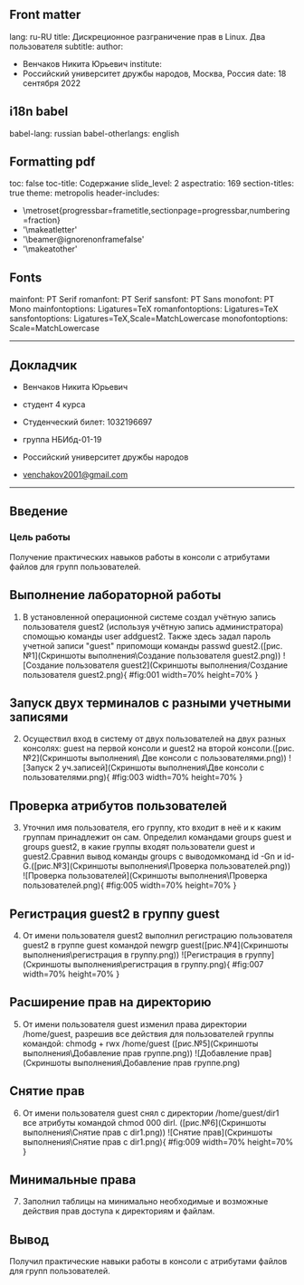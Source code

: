 ## Front matter
lang: ru-RU
title: Дискреционное разграничение прав в Linux. Два пользователя
subtitle:
author:
  - Венчаков Никита Юрьевич
institute:
  - Российский университет дружбы народов, Москва, Россия
date: 18 сентября 2022

## i18n babel
babel-lang: russian
babel-otherlangs: english

## Formatting pdf
toc: false
toc-title: Содержание
slide_level: 2
aspectratio: 169
section-titles: true
theme: metropolis
header-includes:
 - \metroset{progressbar=frametitle,sectionpage=progressbar,numbering=fraction}
 - '\makeatletter'
 - '\beamer@ignorenonframefalse'
 - '\makeatother'

## Fonts
mainfont: PT Serif
romanfont: PT Serif
sansfont: PT Sans
monofont: PT Mono
mainfontoptions: Ligatures=TeX
romanfontoptions: Ligatures=TeX
sansfontoptions: Ligatures=TeX,Scale=MatchLowercase
monofontoptions: Scale=MatchLowercase

---

## Докладчик

  * Венчаков Никита Юрьевич

  * студент 4 курса

  * Студенческий билет: 1032196697

  * группа НБИбд-01-19

  * Российский университет дружбы народов

  * [venchakov2001@gmail.com](mailto:venchakov2001@gmail.com)

    


---

## Введение
### Цель работы

Получение практических навыков работы в консоли с атрибутами файлов для групп пользователей.


## Выполнение лабораторной работы

1. В установленной операционной системе создал учётную запись пользователя guest2 (используя учётную запись администратора) спомощью команды user addguest2. Также здесь задал пароль учетной записи "guest" припомощи команды passwd guest2.([рис.№1](Скриншоты выполнения\Создание пользователя guest2.png))
![Создание пользователя guest2](Скриншоты выполнения/Создание пользователя guest2.png){ #fig:001 width=70% height=70% }


## Запуск двух терминалов с разными учетными записями
2. Осуществил вход в систему от двух пользователей на двух разных консолях: guest на первой консоли и guest2 на второй консоли.([рис.№2](Скриншоты выполнения\ Две консоли с пользователями.png))
![Запуск 2 уч.записей](Скриншоты выполнения\Две консоли с пользователями.png){ #fig:003 width=70% height=70% }

## Проверка атрибутов пользователей
3. Уточнил имя пользователя, его группу, кто входит в неё
и к каким группам принадлежит он сам. Определил командами groups guest и groups guest2, в какие группы входят пользователи guest и guest2.Сравнил вывод команды groups с выводомкоманд id -Gn и id-G.([рис.№3](Скриншоты выполнения\Проверка пользователей.png))
![Проверка пользователей](Скриншоты выполнения\Проверка пользователей.png){ #fig:005 width=70% height=70% }



## Регистрация guest2 в группу guest
4. От имени пользователя guest2 выполнил регистрацию пользователя guest2 в группе guest командой newgrp guest([рис.№4](Скриншоты выполнения\регистрация в группу.png))
![Регистрация в группу](Скриншоты выполнения\регистрация в группу.png){ #fig:007 width=70% height=70% }


## Расширение прав на директорию
5. От имени пользователя guest изменил права директории /home/guest, разрешив все действия для пользователей группы командой: chmodg + rwx /home/guest ([рис.№5](Скриншоты выполнения\Добавление прав группе.png))
![Добавление прав](Скриншоты выполнения\Добавление прав группе.png)

## Снятие прав
6. От имени пользователя guest снял с директории /home/guest/dir1 все атрибуты командой chmod 000 dirl. ([рис.№6](Скриншоты выполнения\Снятие прав с dir1.png))
![Снятие прав](Скриншоты выполнения\Снятие прав с dir1.png){ #fig:009 width=70% height=70% }

## Минимальные права 
7. Заполнил таблицы на минимально необходимые и возможные действия прав доступа к директориям и файлам.
## Вывод
Получил практические навыки работы в консоли с атрибутами файлов для групп пользователей.